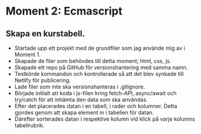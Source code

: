 # Moment 2: Ecmascript
## Skapa en kurstabell.

- Startade upp ett projekt med de grundfiler som jag använde mig av i Moment 1. 
- Skapade de filer som behövdes till detta moment; html, css, js. 
- Skapade ett repo på GitHub för versionshantering med samma namn. 
- Testkörde kommandon och kontrollerade så att det blev synkade till Netlify för publicering.
- Lade filer som inte ska versionshanteras i .gitignore.
- Började initialt att koda i js-filen kring fetch-API, async/await och try/catch för att inhämta den data som ska användas. 
- Efter det placerades datan i en tabell, i rader och kolumner. Detta gjordes genom att skapa element in i tabellen för datan. 
- Därefter sorterades datan i respektive kolumn vid klick på varje kolumns tabellrubrik. 

